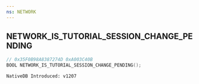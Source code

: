 ```yaml
---
ns: NETWORK
---
```

## NETWORK_IS_TUTORIAL_SESSION_CHANGE_PENDING

```c
// 0x35F0B98A8387274D 0xA003C40B
BOOL NETWORK_IS_TUTORIAL_SESSION_CHANGE_PENDING();
```

```
NativeDB Introduced: v1207
```


